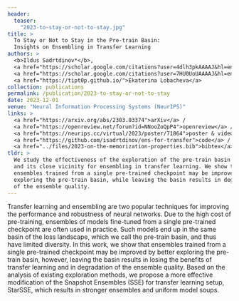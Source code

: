 ```yaml
---
header:
  teaser:
    "2023-to-stay-or-not-to-stay.jpg"
title: >
  To Stay or Not to Stay in the Pre-train Basin:
  Insights on Ensembling in Transfer Learning
authors: >
  <b>Ildus Sadrtdinov*</b>, 
  <a href="https://scholar.google.com/citations?user=4dlh3pkAAAAJ&hl=en">Dmitrii Pozdeev*</a>,
  <a href="https://scholar.google.com/citations?user=7HU0UoUAAAAJ&hl=en">Dmitry Vetrov</a>,
  <a href="https://tipt0p.github.io/">Ekaterina Lobacheva</a>
collection: publications
permalink: /publication/2023-to-stay-or-not-to-stay
date: 2023-12-01
venue: "Neural Information Processing Systems (NeurIPS)"
links: >
  <a href="https://arxiv.org/abs/2303.03374">arXiv</a> /
  <a href="https://openreview.net/forum?id=NNooZoQpP4">openreview</a> /
  <a href="https://neurips.cc/virtual/2023/poster/71864">poster & video</a> /
  <a href="https://github.com/isadrtdinov/ens-for-transfer">code</a> /
  <a href="../files/2023-on-the-memorization-properties.bib">bibtex</a>
tldr: >
  We study the effectiveness of the exploration of the pre-train basin
  and its close vicinity for ensembling in transfer learning. We show that
  ensembles trained from a single pre-trained checkpoint may be improved by better
  exploring the pre-train basin, while leaving the basin results in degradation
  of the ensemble quality.
---
```


Transfer learning and ensembling are two popular techniques for improving the performance
and robustness of neural networks. Due to the high cost of pre-training, ensembles of
models fine-tuned from a single pre-trained checkpoint are often used in practice.
Such models end up in the same basin of the loss landscape, which we call
the pre-train basin, and thus have limited diversity. In this work, we show that
ensembles trained from a single pre-trained checkpoint may be improved by better
exploring the pre-train basin, however, leaving the basin results in losing
the benefits of transfer learning and in degradation of the ensemble quality.
Based on the analysis of existing exploration methods, we propose a more effective
modification of the Snapshot Ensembles (SSE) for transfer learning setup, StarSSE,
which results in stronger ensembles and uniform model soups.